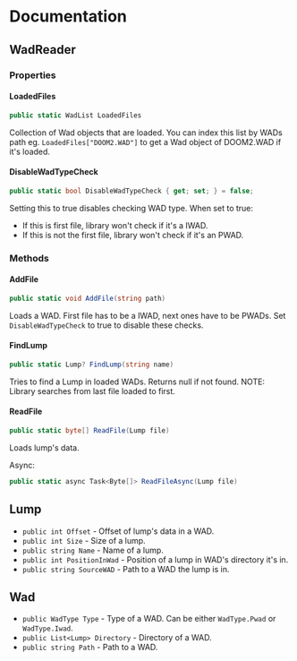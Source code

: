 # Documentation

## WadReader

### Properties

#### LoadedFiles
```cs
public static WadList LoadedFiles
```
Collection of Wad objects that are loaded.
You can index this list by WADs path eg. `LoadedFiles["DOOM2.WAD"]` to get a Wad object of DOOM2.WAD if it's loaded.

#### DisableWadTypeCheck
```cs
public static bool DisableWadTypeCheck { get; set; } = false;
```
Setting this to true disables checking WAD type.
When set to true:
 * If this is first file, library won't check if it's a IWAD.
 * If this is not the first file, library won't check if it's an PWAD.

### Methods

#### AddFile
```cs
public static void AddFile(string path)
```
Loads a WAD. First file has to be a IWAD, next ones have to be PWADs. Set `DisableWadTypeCheck` to true to disable these checks.

#### FindLump
```cs
public static Lump? FindLump(string name)
```
Tries to find a Lump in loaded WADs.
Returns null if not found.
NOTE: Library searches from last file loaded to first.

#### ReadFile
```cs
public static byte[] ReadFile(Lump file)
```
Loads lump's data.

Async:
```cs
public static async Task<Byte[]> ReadFileAsync(Lump file)
```

## Lump
 * `public int Offset` - Offset of lump's data in a WAD.
 * `public int Size` - Size of a lump.
 * `public string Name` - Name of a lump.
 * `public int PositionInWad` - Position of a lump in WAD's directory it's in.
 * `public string SourceWAD` - Path to a WAD the lump is in.

## Wad
 * `public WadType Type` - Type of a WAD. Can be either `WadType.Pwad` or `WadType.Iwad`.
 * `public List<Lump> Directory` - Directory of a WAD.
 * `public string Path` - Path to a WAD.
